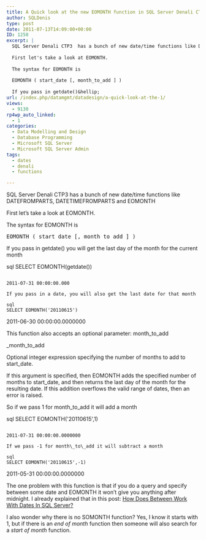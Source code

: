 ```yaml
---
title: A Quick look at the new EOMONTH function in SQL Server Denali CTP3
author: SQLDenis
type: post
date: 2011-07-13T14:09:00+00:00
ID: 1250
excerpt: |
  SQL Server Denali CTP3  has a bunch of new date/time functions like DATEFROMPARTS,  DATETIMEFROMPARTS and EOMONTH
  
  First let's take a look at EOMONTH.
  
  The syntax for EOMONTH is
  
  EOMONTH ( start_date [, month_to_add ] )
  
  If you pass in getdate()&hellip;
url: /index.php/datamgmt/datadesign/a-quick-look-at-the-1/
views:
  - 9130
rp4wp_auto_linked:
  - 1
categories:
  - Data Modelling and Design
  - Database Programming
  - Microsoft SQL Server
  - Microsoft SQL Server Admin
tags:
  - dates
  - denali
  - functions

---
```

SQL Server Denali CTP3 has a bunch of new date/time functions like DATEFROMPARTS, DATETIMEFROMPARTS and EOMONTH

First let&#8217;s take a look at EOMONTH.

The syntax for EOMONTH is

<pre>EOMONTH ( start_date [, month_to_add ] )</pre>

If you pass in getdate() you will get the last day of the month for the current month

sql
SELECT EOMONTH(getdate())
```

2011-07-31 00:00:00.000

If you pass in a date, you will also get the last date for that month

sql
SELECT EOMONTH('20110615')
```

2011-06-30 00:00:00.0000000

This function also accepts an optional parameter: month\_to\_add

_month\_to\_add
  
Optional integer expression specifying the number of months to add to start_date.</p> 

If this argument is specified, then EOMONTH adds the specified number of months to start_date, and then returns the last day of the month for the resulting date. If this addition overflows the valid range of dates, then an error is raised.</em>

So if we pass 1 for month\_to\_add it will add a month

sql
SELECT EOMONTH('20110615',1)
```

2011-07-31 00:00:00.0000000

If we pass -1 for month\_to\_add it will subtract a month

sql
SELECT EOMONTH('20110615',-1)
```

2011-05-31 00:00:00.0000000

The one problem with this function is that if you do a query and specify between some date and EOMONTH it won&#8217;t give you anything after midnight. I already explained that in this post: [How Does Between Work With Dates In SQL Server?][1]

I also wonder why there is no SOMONTH function? Yes, I know it starts with 1, but if there is an _end of month_ function then someone will also search for a _start of month_ function.

 [1]: /index.php/DataMgmt/DataDesign/how-does-between-work-with-dates-in-sql-